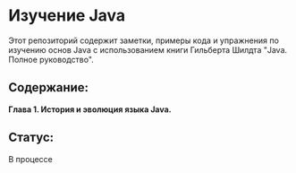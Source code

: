 # Изучение Java

Этот репозиторий содержит заметки, примеры кода и упражнения по изучению основ Java с использованием книги Гильберта Шилдта "Java. Полное руководство".  

## Содержание:
  **Глава 1. История и эволюция языка Java.**

## Статус:
  В процессе

